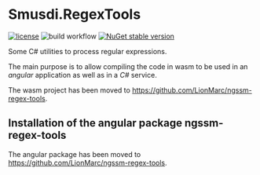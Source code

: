 # Smusdi.RegexTools

[![license](https://img.shields.io/badge/License-MIT-purple.svg)](LICENSE)
![build workflow](https://github.com/LionMarc/smusdi-regex-tools/actions/workflows/build.yml/badge.svg)
[![NuGet stable version](https://badgen.net/nuget/v/Smusdi.RegexTools)](https://nuget.org/packages/Smusdi.RegexTools)

Some C# utilities to process regular expressions.

The main purpose is to allow compiling the code in wasm to be used in an *angular* application as well as in a *C#* service.

The wasm project has been moved to https://github.com/LionMarc/ngssm-regex-tools.
 
## Installation of the angular package ngssm-regex-tools

The angular package has been moved to https://github.com/LionMarc/ngssm-regex-tools.

